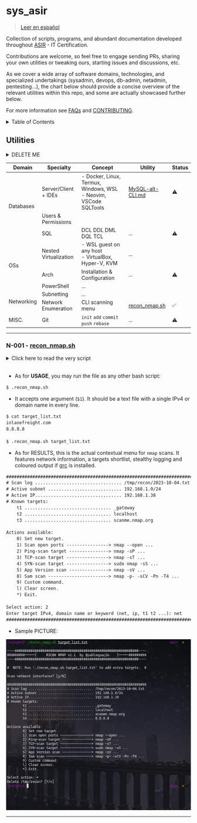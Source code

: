 # sys_asir

> [Leer en español](/README-es.md)

Collection of scripts, programs, and abundant documentation developed throughout [ASIR](https://todofp.es/que-estudiar/loe/informatica-comunicaciones/admin-sist-informaticos-red.html) - IT Certification.

Contributions are welcome, so feel free to engage sending PRs, sharing your own utilities or tweaking ours, starting issues and discussions, etc.

As we cover a wide array of software domains, technologies, and specialized undertakings (sysadmin, devops, db-admin, netadmin, pentesting...), the chart below should provide a concise overview of the relevant utilities within this repo, and some are actually showcased further below.

For more information see [FAQs](/FAQs.md) and [CONTRIBUTING](#).


<details>
<summary>Table of Contents</summary>

- [sys\_asir](#sys_asir)
  - [Utilities](#utilities)
    - [N-001 - recon\_nmap.sh](#n-001---recon_nmapsh)

</details>


## Utilities

<details>
<summary>DELETE ME</summary>

```yaml
Status:
    - ✅ : should be alrightie
    - ⚠️ : use with caution
    - ❌ : underdeveloped

Neovim:
    # https://github.com/pabloqpacin/dotfiles
    - LSPs: lsp-zero    # https://github.com/VonHeikemen/lsp-zero.nvim
    - DAPs: nvim-dap    # https://github.com/mfussenegger/nvim-dap
        # https://microsoft.github.io/language-server-protocol
        # https://microsoft.github.io/debug-adapter-protocol


Recommendations:
    - Verify: Read them scripts before using them dawg
```

</details>


<table>
    <thead>
        <tr>
            <th>Domain</th>
            <th>Specialty</th>
            <!-- <th>Language</th> -->
            <th>Concept</th>
            <th>Utility</th>
            <th>Status</th>
        </tr>
    </thead>
        <tr>
            <td rowspan=3>Databases</td>
            <td>Server/Client + IDEs</td>
            <td>- Docker, Linux, Termux, Windows, WSL <br>- Neovim,  VSCode SQLTools</td>
            <td><a href="https://github.com/pabloqpacin/ASIR/blob/main/ASIR%2B/MySQL/MySQL-alt-CLI.md">MySQL-alt-CLI.md</a></td>
            <td>⚠️</td>
        </tr>
        <tr>
            <td>Users & Permissions</td>
            <td></td>
            <td></td>
            <td></td>
        </tr>
        <tr>
            <td>SQL</td>
            <td>DCL DDL DML DQL TCL</td>
            <!-- <td><a href="/sql/">repaso*.sql</a></td> -->
            <td>...</td>
            <td>⚠️</td>
        </tr>
        <tr>
            <td rowspan=3>OSs</td>
            <td>Nested Virtualization</td>
            <td>- WSL guest on any host<br>- VirtualBox, Hyper-V, KVM</td>
            <td>...</td>
            <td></td>
        </tr>
        <tr>
            <td>Arch</td>
            <td>Installation & Configuration</td>
            <td>...</td>
            <td>⚠️</td>
        </tr>
        <tr>
            <td>PowerShell</td>
            <td>...</td>
            <td></td>
            <td></td>
        </tr>
        <tr>
            <td rowspan=2>Networking</td>
            <td>Subnetting</td>
            <td>...</td>
            <td></td>
            <td></td>
        </tr>
        <tr>
            <td>Network Enumeration</td>
            <!-- <td>Bash</td> -->
            <td>CLI scanning menu</td>
            <td><a href="/linux/scripts/recon_nmap.sh">recon_nmap.sh</a></td>
            <td>✅</td>
        </tr>
        <!-- <tr>
            <td rowspan=3>Web</td>
            <td>HTML</td>
            <td></td>
            <td></td>
        </tr>
        <tr>
            <td>CSS</td>
            <td></td>
            <td></td>
            <td></td>
        </tr>
        <tr>
            <td>JavaScript</td>
            <td></td>
            <td></td>
            <td></td>
        </tr> -->
        <tr>
            <td rowspan=1>MISC.</td>
            <td>Git</td>
            <td><code>init</code> <code>add</code> <code>commit</code> <code>push</code> <code>rebase</code></td>
            <td>...</td>
            <td>⚠️</td>
        </tr>
        <!-- <tr>
            <td></td>
            <td></td>
            <td></td>
            <td></td>
            <td></td>
        </tr> -->
    <tbody>
    </tbody>
</table>

---

### N-001 - [recon_nmap.sh](/linux/scripts/recon_nmap.sh)


<details>
<summary>Click here to read the very script</summary>

```bash
#!/bin/bash

echo -e "\n----###############################################################----"
echo -e "#########~~~~~{     R3C0N NM4P v1.1  by @pabloqpacin    }~~~~~#########"
echo -e "----###############################################################----\n"

# Session addresses & target_list optional argument
net=$(ip route | grep 'src' | awk '{print $1}' | head -n 1)
ip=$(ip route get 1 | awk '{print $7}')
targets=("_gateway" "localhost" "scanme.nmap.org")

echo -e "#  NOTE: Run './recon_nmap.sh target_list.txt' to add extra targets.  #\n"
if [ -n "$1" ]
    then target_list="$1"
    while IFS= read -r line
        do targets+=("$line")
    done < "$target_list"
fi

# Logging scans
log_dir=/tmp/recon; mkdir $log_dir &>/dev/null
log_name=$(date +%Y-%m-%d)
log_temp="$log_dir/scan.txt"
log="$log_dir/$log_name.txt"

# Determine whether to 'grc' -- https://github.com/garabik/grc
if command -v grc &>/dev/null
    then nmap="grc nmap"
    else nmap="nmap"
fi

# Fetch interfaces
read -p "Scan network interfaces? [y/N] " opt
if [[ $opt == "Y" || $opt == "y" ]]
then
    $nmap --iflist
fi

# 0)
function set_target {
    while true
        do read -p "Set new target domain or IP (or press Enter to exit): " target_value
        if [ -z "$target_value" ]; then
            break
        fi
        targets+=("$target_value")
    done
}

# 1)
function open_target {
    $nmap --open $1 -oN $log_temp
}

# 2)
function ping_scan_target {
    $nmap -sP $1 -oN $log_temp
}

# 3)
function TCP_scan_target {
    $nmap -sT $1 -oN $log_temp
}

# 4)
function SYN_scan_target {
    sudo $nmap -sS $1 -oN $log_temp
}

# 5)
function Version_scan_target {
    $nmap -sV $1 -oN $log_temp
    # script -qc "$nmap -sV $1" -a $log; sed_del
}

# MORE: nmap scripts...

# 8)
function Sam_scan {
    $nmap -p- -sCV -Pn $1 -oN $log_temp
}

# 9)
function custom_command {
    read -p "Enter the command to be run: " custom
    (eval "$custom")
}

# *)
function exit_script {
    read -p "Delete $log_dir? [Y/n] " opt
    if [[ $opt == "Y" || $opt == "y" || $opt == "" ]]
        then rm -rf /tmp/recon
    fi
    exit 0
}

# Determine target for every scan -- https://www.gnu.org/software/bash/manual/html_node/Arrays.html; https://opensource.com/article/18/5/you-dont-know-bash-intro-bash-arrays
function target_prompt {
    read -p "Enter target IPv4, domain name or keyword (net, ip, t1 t2 ...): " target_answer

    if [[ $target_answer == t* ]]
        then local target_index="${target_answer#t}"
        target_scan="${targets[target_index - 1]}"
    else
        declare -A target_mapping=(
            [ip]="$ip"
            [net]="$net"
        )

        if [ -n "${target_mapping[$target_answer]}" ]
            then target_scan="${target_mapping[$target_answer]}"
            else target_scan="$target_answer"
        fi
    fi
    echo -e "#######################################################################\n"
}

# Main loop
while true
do
    if [[ -e $log_temp ]]
        then cat $log_temp >> $log; echo "---" >> $log
    fi

    echo -e "\n#######################################################################"
    echo -e "# Scan log ................................. $log"
    echo -e "# Active subnet ............................ $net"
    echo -e "# Active IP................................. $ip"
    echo -e "# Known targets:"
    for i in "${!targets[@]}"
        do echo -e "\tt$((i+1)) ................................. ${targets[i]}"
    done

    echo -e "\nActions available:"
    echo -e "\t0) Set new target."
    echo -e "\t1) Scan open ports ----------------> nmap --open ..."
    echo -e "\t2) Ping-scan target ---------------> nmap -sP ..."
    echo -e "\t3) TCP-scan target ----------------> nmap -sT ..."
    echo -e "\t4) SYN-scan target ----------------> sudo nmap -sS ..."
    echo -e "\t5) App Version scan ---------------> nmap -sV ..."
    # echo -e "\t6)   *WIP*                          --script"
    # echo -e "\t7)   *WIP*                          --script"
    echo -e "\t8) Sam scan -----------------------> nmap -p- -sCV -Pn -T4 ..."
    echo -e "\t9) Custom command."
    echo -e "\tl) Clear screen."
    echo -e "\t*) Exit.\n"
    
    read -p "Select action: " opt
    # read -p "Enter target: " target_scan

    case $opt in
        "0") set_target ;;
        "1") target_prompt; open_target $target_scan ;;
        "2") target_prompt; ping_scan_target $target_scan ;;
        "3") target_prompt; TCP_scan_target $target_scan ;;
        "4") target_prompt; SYN_scan_target $target_scan ;;
        "5") target_prompt; Version_scan_target $target_scan ;;
        "8") target_prompt; Sam_scan $target_scan ;;
        "9") custom_command ;;
        "l") clear ;;
        "*") exit_script ;;
    esac

done
```
</details><br>

- As for **USAGE**, you may run the file as any other bash script:

```bash
$ .recon_nmap.sh
```
- It accepts one argument (`$1`). It should be a text file with a single IPv4 or domain name in every line.

```bash
$ cat target_list.txt
inlanefreight.com
8.8.8.8

$ .recon_nmap.sh target_list.txt
```

- As for RESULTS, this is the actual contextual menu for `nmap` scans. It features network information, a targets shortlist, stealthy logging and coloured output if [grc](https://github.com/garabik/grc) is installed. 

```txt
#######################################################################
# Scan log ................................. /tmp/recon/2023-10-04.txt
# Active subnet ............................ 192.168.1.0/24
# Active IP................................. 192.168.1.38
# Known targets:
	t1 ................................. _gateway
	t2 ................................. localhost
	t3 ................................. scanme.nmap.org

Actions available:
	0) Set new target.
	1) Scan open ports ----------------> nmap --open ...
	2) Ping-scan target ---------------> nmap -sP ...
	3) TCP-scan target ----------------> nmap -sT ...
	4) SYN-scan target ----------------> sudo nmap -sS ...
	5) App Version scan ---------------> nmap -sV ...
	8) Sam scan -----------------------> nmap -p- -sCV -Pn -T4 ...
	9) Custom command.
	l) Clear screen.
	*) Exit.

Select action: 2
Enter target IPv4, domain name or keyword (net, ip, t1 t2 ...): net
#######################################################################
```

<!-- - example run
- example screenshot
- example results: session + logs -->

- Sample PICTURE:

![recon_nmap-01](/img/recon_nmap-01.png)

---

